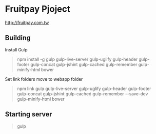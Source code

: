Fruitpay Pjoject
========================

http://fruitpay.com.tw

Building
-------------------

Install Gulp
> npm install -g gulp gulp-live-server gulp-uglify gulp-header gulp-footer gulp-concat gulp-jshint gulp-cached gulp-remember gulp-minify-html bower

Set link folders
move to webapp folder
> npm link gulp gulp-live-server gulp-uglify gulp-header gulp-footer gulp-concat gulp-jshint gulp-cached gulp-remember --save-dev gulp-minify-html bower

Starting server
----------------
> gulp
